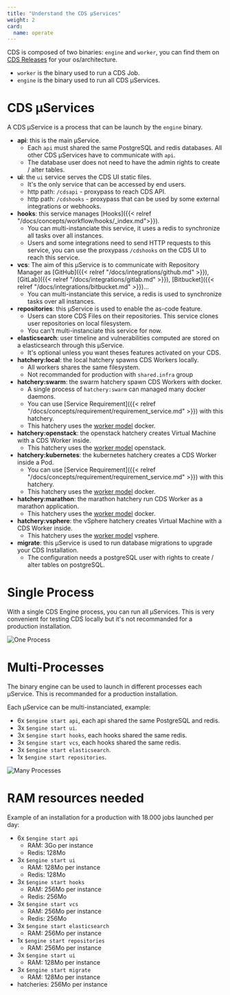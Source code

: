 ```yaml
---
title: "Understand the CDS µServices"
weight: 2
card: 
  name: operate
---
```


CDS is composed of two binaries: `engine` and `worker`, you can find them on [CDS Releases](https://github.com/ovh/cds/releases/latest) for your os/architecture.

- `worker` is the binary used to run a CDS Job.
- `engine` is the binary used to run all CDS µServices.


# CDS µServices

A CDS µService is a process that can be launch by the `engine` binary.

- **api**: this is the main µService. 
  - Each `api` must shared the same PostgreSQL and redis databases. All other CDS µServices have to communicate with `api`.
  - The database user does not need to have the admin rights to create / alter tables.
- **ui**: the `ui` service serves the CDS UI static files.
  - It's the only service that can be accessed by end users. 
  - http path: `/cdsapi` - proxypass to reach CDS API.
  - http path: `/cdshooks` - proxypass that can be used by some external integrations or webhooks.
- **hooks**: this service manages [Hooks]({{< relref "/docs/concepts/workflow/hooks/_index.md">}}). 
  - You can multi-instanciate this service, it uses a redis to synchronize all tasks over all instances.
  - Users and some integrations need to send HTTP requests to this service, you can use the proxypass `/cdshooks` on the CDS UI to reach this service.
- **vcs**: The aim of this µService is to communicate with Repository Manager as [GitHub]({{< relref "/docs/integrations/github.md" >}}), [GitLab]({{< relref "/docs/integrations/gitlab.md" >}}), [Bitbucket]({{< relref "/docs/integrations/bitbucket.md" >}})... 
  - You can multi-instanciate this service, a redis is used to synchronize tasks over all instances.
- **repositories**: this µService is used to enable the as-code feature. 
  - Users can store CDS Files on their repositories. This service clones user repositories on local filesystem. 
  - You can't multi-instanciate this service for now.
- **elasticsearch**: user timeline and vulnerabilities computed are stored on a elasticsearch through this µService. 
  - It's optional unless you want theses features activated on your CDS.
- **hatchery:local**: the local hatchery spawns CDS Workers locally.
  - All workers shares the same filesystem.
  - Not recommanded for production with `shared.infra` group
- **hatchery:swarm**: the swarm hatchery spawn CDS Workers with docker. 
  - A single process of `hatchery:swarm` can managed many docker daemons. 
  - You can use [Service Requirement]({{< relref "/docs/concepts/requirement/requirement_service.md" >}}) with this hatchery. 
  - This hatchery uses the [worker model](https://ovh.github.io/cds/docs/concepts/worker-model/) docker.
- **hatchery:openstack**: the openstack hatchery creates Virtual Machine with a CDS Worker inside. 
  - This hatchery uses the [worker model](https://ovh.github.io/cds/docs/concepts/worker-model/) openstack.
- **hatchery:kubernetes**: the kubernetes hatchery creates a CDS Worker inside a Pod. 
  - You can use [Service Requirement]({{< relref "/docs/concepts/requirement/requirement_service.md" >}}) with this hatchery. 
  - This hatchery uses the [worker model](https://ovh.github.io/cds/docs/concepts/worker-model/) docker.
- **hatchery:marathon**: the marathon hatchery run CDS Worker as a marathon application. 
  - This hatchery uses the [worker model](https://ovh.github.io/cds/docs/concepts/worker-model/) docker.
- **hatchery:vsphere**: the vSphere hatchery creates Virtual Machine with a CDS Worker inside. 
  - This hatchery uses the [worker model](https://ovh.github.io/cds/docs/concepts/worker-model/) vsphere.
- **migrate**: this µService is used to run database migrations to upgrade your CDS Installation.
  - The configuration needs a postgreSQL user with rights to create / alter tables on postgreSQL.

# Single Process

With a single CDS Engine process, you can run all µServices. This is very convenient for testing CDS locally but it's not recommanded for a production installation.

![One Process](../images/one-process.png)


# Multi-Processes

The binary engine can be used to launch in different processes each µService. This is recommanded for a production installation.

Each µService can be multi-instanciated, example:

- 6x `$engine start api`, each api shared the same PostgreSQL and redis.
- 3x `$engine start ui`.
- 3x `$engine start hooks`, each hooks shared the same redis.
- 3x `$engine start vcs`, each hooks shared the same redis.
- 3x `$engine start elasticsearch`.
- 1x `$engine start repositories`.


![Many Processes](../images/many-processes.png)


# RAM resources needed

Example of an installation for a production with 18.000 jobs launched per day:

- 6x `$engine start api`
  - RAM: 3Go per instance
  - Redis: 128Mo
- 3x `$engine start ui`
  - RAM: 128Mo per instance
  - Redis: 128Mo
- 3x `$engine start hooks`
  - RAM: 256Mo per instance
  - Redis: 256Mo
- 3x `$engine start vcs`
  - RAM: 256Mo per instance
  - Redis: 256Mo
- 3x `$engine start elasticsearch`
  - RAM: 256Mo per instance
- 1x `$engine start repositories`
  - RAM: 256Mo per instance
- 3x `$engine start ui`
  - RAM: 128Mo per instance
- 3x `$engine start migrate`
  - RAM: 128Mo per instance
- hatcheries: 256Mo per instance
